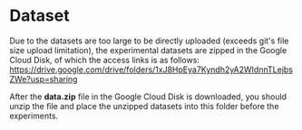 # Dataset
Due to the datasets are too large to be directly uploaded (exceeds git's file size upload limitation), the experimental datasets are zipped in the Google Cloud Disk, of which the access links is as follows: https://drive.google.com/drive/folders/1xJ8HpEya7Kyndh2yA2WIdnnTLejbsZWe?usp=sharing

After the **data.zip** file in the Google Cloud Disk is downloaded, you should unzip the file and place the unzipped datasets into this folder before the experiments.


